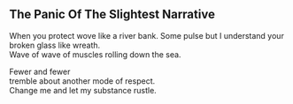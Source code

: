 The Panic Of The Slightest Narrative
------------------------------------
When you protect wove like a river bank. Some pulse but I understand your broken glass like wreath.  
Wave of wave of muscles rolling down the sea.  
  
Fewer and fewer  
tremble about another mode of respect.  
Change me and let my substance rustle.  
